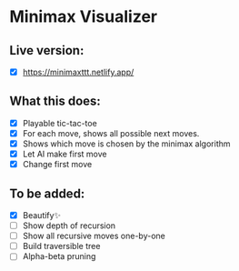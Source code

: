 # Minimax Visualizer

## Live version:

- [x] https://minimaxttt.netlify.app/

## What this does:

- [x] Playable tic-tac-toe
- [x] For each move, shows all possible next moves.
- [x] Shows which move is chosen by the minimax algorithm
- [x] Let AI make first move
- [x] Change first move

## To be added:

- [x] Beautify✨
- [ ] Show depth of recursion
- [ ] Show all recursive moves one-by-one
- [ ] Build traversible tree
- [ ] Alpha-beta pruning
